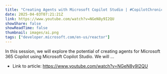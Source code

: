 ```yaml
---
title: "Creating Agents with Microsoft Copilot Studio | #CopilotChronicles"
date: 2025-04-03T07:21:21Z
link: https://www.youtube.com/watch?v=NGeN8y9I2QU
showShare: false
showReadTime: false
thumbnail: images/ai.png
tags: ["developer.microsoft.com/en-us/reactor"]
---
```

In this session, we will explore the potential of creating agents for Microsoft 365 Copilot using Microsoft Copilot Studio. We will ...

- Link to article: https://www.youtube.com/watch?v=NGeN8y9I2QU